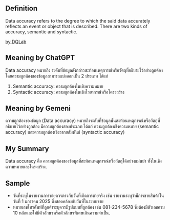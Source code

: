 ## Definition
Data accuracy refers to the degree to which the said data accurately reflects an event or object that is described. There are two kinds of accuracy, semantic and syntactic.

[by DQLab](https://www.dqlabs.ai/blog/what-is-data-quality-management/)
## Meaning by ChatGPT
Data accuracy หมายถึง ระดับที่ข้อมูลดังกล่าวสะท้อนเหตุการณ์หรือวัตถุที่อธิบายไว้อย่างถูกต้อง โดยความถูกต้องของข้อมูลสามารถแบ่งออกเป็น 2 ประเภท ได้แก่
1. Semantic accuracy: ความถูกต้องในเชิงความหมาย
2. Syntactic accuracy: ความถูกต้องในเชิงไวยากรณ์หรือโครงสร้าง
## Meaning by Gemeni
ความถูกต้องของข้อมูล (Data accuracy) หมายถึงระดับที่ข้อมูลนั้นสะท้อนเหตุการณ์หรือวัตถุที่อธิบายไว้อย่างถูกต้อง มีความถูกต้องสองประเภท ได้แก่ ความถูกต้องเชิงความหมาย (semantic accuracy) และความถูกต้องเชิงวากยสัมพันธ์ (syntactic accuracy)
## My Summary
Data accuracy คือ ความถูกต้องของข้อมูลที่สะท้อนเหตุการณ์หรือวัตถุได้อย่างแม่นยำ ทั้งในเชิงความหมายและโครงสร้าง.
## Sample
- วันที่ระบุในรายงานการขายควรตรงกับวันที่เกิดการขายจริง เช่น รายงานระบุว่ามีการขายสินค้าในวันที่ 1 มกราคม 2025 ซึ่งสอดคล้องกับวันที่ในระบบขาย
- หมายเลขโทรศัพท์ที่ลูกค้าระบุควรมีรูปแบบที่ถูกต้อง เช่น 081-234-5678 ซึ่งต้องมีตัวเลขครบ 10 หลักและไม่มีตัวอักษรหรือตัวอักษรพิเศษเกินความจำเป็น.
